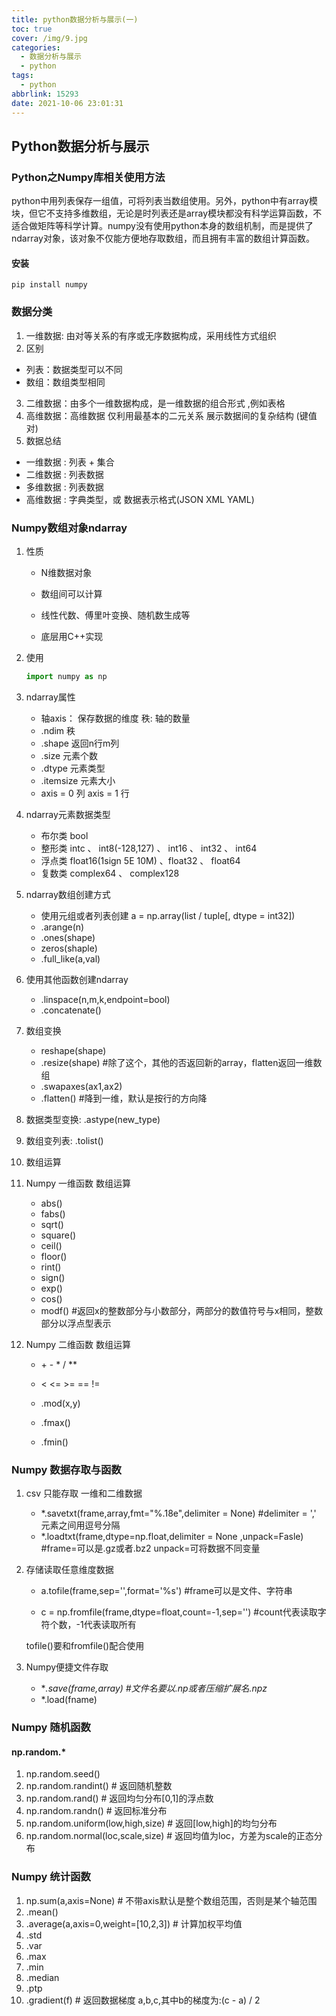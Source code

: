 ```yaml
---
title: python数据分析与展示(一)
toc: true
cover: /img/9.jpg
categories:
  - 数据分析与展示
  - python
tags:
  - python
abbrlink: 15293
date: 2021-10-06 23:01:31
---
```


## Python数据分析与展示

### Python之Numpy库相关使用方法

​     python中用列表保存一组值，可将列表当数组使用。另外，python中有array模块，但它不支持多维数组，无论是时列表还是array模块都没有科学运算函数，不适合做矩阵等科学计算。numpy没有使用python本身的数组机制，而是提供了ndarray对象，该对象不仅能方便地存取数组，而且拥有丰富的数组计算函数。<!-- more -->

#### 安装  

```shell
pip install numpy
```

### 数据分类

1. 一维数据: 由对等关系的有序或无序数据构成，采用线性方式组织
2. 区别
* 列表：数据类型可以不同
* 数组：数组类型相同
3. 二维数据：由多个一维数据构成，是一维数据的组合形式 ,例如表格
4. 高维数据：高维数据 仅利用最基本的二元关系 展示数据间的复杂结构 (键值对)
5. 数据总结
*  一维数据 : 列表 + 集合
*  二维数据 : 列表数据
*  多维数据 : 列表数据
*  高维数据 : 字典类型，或 数据表示格式(JSON XML YAML)

### Numpy数组对象ndarray

1. 性质

   * N维数据对象

   * 数组间可以计算

   * 线性代数、傅里叶变换、随机数生成等

   *  底层用C++实现

2. 使用

   ```python
   import numpy as np 
   ```

3. ndarray属性

   * 轴axis： 保存数据的维度   秩: 轴的数量
   * .ndim    秩
   * .shape    返回n行m列
   * .size    元素个数
   * .dtype    元素类型
   * .itemsize  元素大小
   * axis = 0 列     axis = 1 行

4. ndarray元素数据类型

   * 布尔类  bool
   * 整形类   intc 、 int8(-128,127) 、 int16 、 int32 、 int64
   * 浮点类   float16(1sign 5E 10M) 、float32 、 float64
   * 复数类   complex64 、 complex128
   
5. ndarray数组创建方式
   * 使用元组或者列表创建 a = np.array(list / tuple[, dtype = int32])
   * .arange(n)
   * .ones(shape)
   * zeros(shaple)
   * .full_like(a,val)
   
6. 使用其他函数创建ndarray

   * .linspace(n,m,k,endpoint=bool)
   * .concatenate()
   
7. 数组变换

   * reshape(shape)
   * .resize(shape)                                                   #除了这个，其他的否返回新的array，flatten返回一维数组
   * .swapaxes(ax1,ax2)
   * .flatten()                                                             #降到一维，默认是按行的方向降
   
8. 数据类型变换:   .astype(new_type)

9. 数组变列表:     .tolist()

10. 数组运算

11. Numpy 一维函数  数组运算

    * abs()
    * fabs()
    * sqrt()
    * square()
    * ceil()
    * floor()
    * rint()
    * sign()
    * exp()
    * cos()
    * modf()                                      #返回x的整数部分与小数部分，两部分的数值符号与x相同，整数部分以浮点型表示
12. Numpy 二维函数   数组运算

    *  \+ - * / **

    * < <= >= == !=

    * .mod(x,y)

    * .fmax()

    * .fmin()
### Numpy 数据存取与函数

1. csv 只能存取 一维和二维数据
   * *.savetxt(frame,array,fmt="%.18e",delimiter = None)                              #delimiter = ',' 元素之间用逗号分隔
   * *.loadtxt(frame,dtype=np.float,delimiter = None ,unpack=Fasle)            #frame=可以是.gz或者.bz2 unpack=可将数据不同变量

2. 存储读取任意维度数据 
   
   * a.tofile(frame,sep='',format='%s')                                                            #frame可以是文件、字符串  
   
   * c = np.fromfile(frame,dtype=float,count=-1,sep='')                                  #count代表读取字符个数，-1代表读取所有
   
   tofile()要和fromfile()配合使用

3. Numpy便捷文件存取
   *  **.save(frame,array)                                                                                #文件名要以.np或者压缩扩展名.npz*
   * *.load(fname)   

### Numpy 随机函数

#### np.random.*

1.  np.random.seed()
2.  np.random.randint()                                       # 返回随机整数
3. np.random.rand()                                           # 返回均匀分布[0,1]的浮点数
4. np.random.randn()                                          # 返回标准分布
5. np.random.uniform(low,high,size)                   # 返回[low,high]的均匀分布
6. np.random.normal(loc,scale,size)                   # 返回均值为loc，方差为scale的正态分布

### Numpy 统计函数

1. np.sum(a,axis=None)                                       # 不带axis默认是整个数组范围，否则是某个轴范围
2.  .mean() 
3. .average(a,axis=0,weight=[10,2,3])                  # 计算加权平均值                   
4. .std
5. .var
6. .max
7. .min
8. .median
9. .ptp
10. .gradient(f)                                                         # 返回数据梯度 a,b,c,其中b的梯度为:(c - a) / 2 





